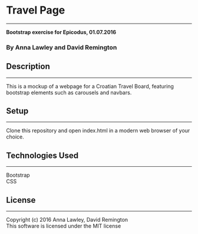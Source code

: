 # Travel Page
***
**Bootstrap exercise for Epicodus, 01.07.2016**
### By Anna Lawley and David Remington


## Description
***
This is a mockup of a webpage for a Croatian Travel Board, featuring bootstrap elements such as carousels and navbars.  

## Setup
***
Clone this repository and open index.html in a modern  web browser of your choice.


## Technologies Used
***
Bootstrap  
CSS

## License
***
Copyright (c) 2016 Anna Lawley, David Remington  
This software is licensed under the MIT license
